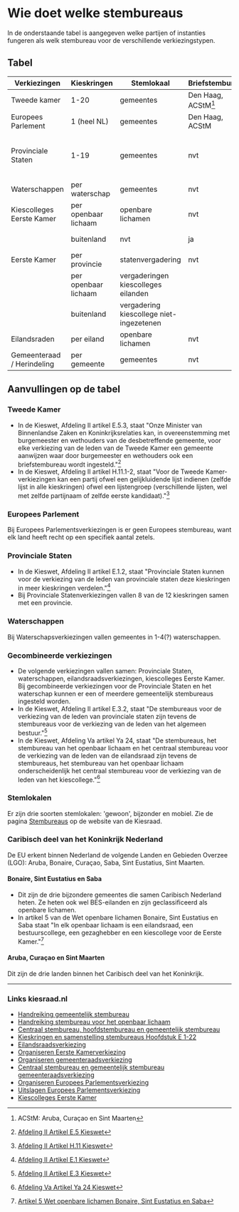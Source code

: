 # Wie doet welke stembureaus

In de onderstaande tabel is aangegeven welke partijen of instanties fungeren als welk stembureau voor de verschillende verkiezingstypen.

## Tabel

| Verkiezingen               | Kieskringen          | Stemlokaal                               | Briefstembureau     | GSB      | HSB                                       | CSB                       |
|----------------------------|----------------------|------------------------------------------|---------------------|----------|-------------------------------------------|---------------------------|
| Tweede kamer               | 1-20                 | gemeentes                                | Den Haag, ACStM[^1] | gemeente | kieskring                                 | Kiesraad                  |
| Europees Parlement         | 1 (heel NL)          | gemeentes                                | Den Haag, ACStM     | gemeente | 20 HSBs                                   | Kiesraad                  |
| Provinciale Staten         | 1-19                 | gemeentes                                | nvt                 | gemeente | als meerdere kieskringen in één provincie | 1 gemeente per provincie  |
| Waterschappen              | per waterschap       | gemeentes                                | nvt                 | gemeente | nvt                                       | Waterschap                |
| Kiescolleges Eerste Kamer  | per openbaar lichaam | openbare lichamen                        | nvt                 | nvt      | nvt                                       | per eiland                |
|                            | buitenland           | nvt                                      | ja                  | nvt      | nvt                                       | Zuid-Holland              |
| Eerste Kamer               | per provincie        | statenvergadering                        | nvt                 | nvt      | nvt                                       | Kiesraad                  |
|                            | per openbaar lichaam | vergaderingen kiescolleges eilanden      |                     |          |                                           |                           |
|                            | buitenland           | vergadering kiescollege niet-ingezetenen |                     |          |                                           |                           |
| Eilandsraden               | per eiland           | openbare lichamen                        | nvt                 | nvt      | nvt                                       | per eiland                |
| Gemeenteraad / Herindeling | per gemeente         | gemeentes                                | nvt                 | gemeente | nvt                                       | per gemeente              |

[^1]: ACStM: Aruba, Curaçao en Sint Maarten

## Aanvullingen op de tabel

### Tweede Kamer

- In de Kieswet, Afdeling II artikel E.5.3, staat "Onze Minister van Binnenlandse Zaken en Koninkrijksrelaties kan, in overeenstemming met burgemeester en wethouders van de desbetreffende gemeente, voor elke verkiezing van de leden van de Tweede Kamer een gemeente aanwijzen waar door burgemeester en wethouders ook een briefstembureau wordt ingesteld."[^2]
- In de Kieswet, Afdeling II artikel H.11.1-2, staat "Voor de Tweede Kamer-verkiezingen kan een partij ofwel een gelijkluidende lijst indienen (zelfde lijst in alle kieskringen) ofwel een lijstengroep (verschillende lijsten, wel met zelfde partijnaam of zelfde eerste kandidaat)."[^3]

[^2]: [Afdeling II Artikel E.5 Kieswet](https://wetten.overheid.nl/jci1.3:c:BWBR0004627&afdeling=II&hoofdstuk=E&paragraaf=2&artikel=E_5&z=2023-06-20&g=2023-06-20)
[^3]: [Afdeling II Artikel H.11 Kieswet](https://wetten.overheid.nl/jci1.3:c:BWBR0004627&afdeling=II&hoofdstuk=H&artikel=H_11&z=2023-06-20&g=2023-06-20)

### Europees Parlement

Bij Europees Parlementsverkiezingen is er geen Europees stembureau, want elk land heeft recht op een specifiek aantal zetels.

### Provinciale Staten

- In de Kieswet, Afdeling II artikel E.1.2, staat "Provinciale Staten kunnen voor de verkiezing van de leden van provinciale staten deze kieskringen in meer kieskringen verdelen."[^4]
- Bij Provinciale Statenverkiezingen vallen 8 van de 12 kieskringen samen met een provincie.

[^4]: [Afdeling II Artikel E.1 Kieswet](https://wetten.overheid.nl/jci1.3:c:BWBR0004627&afdeling=II&hoofdstuk=E&paragraaf=1&artikel=E_1&z=2023-06-20&g=2023-06-20)

### Waterschappen

Bij Waterschapsverkiezingen vallen gemeentes in 1-4(?) waterschappen.

### Gecombineerde verkiezingen

- De volgende verkiezingen vallen samen: Provinciale Staten, waterschappen, eilandsraadsverkiezingen, kiescolleges Eerste Kamer. Bij gecombineerde verkiezingen voor de Provinciale Staten en het waterschap kunnen er een of meerdere gemeentelijk stembureaus ingesteld worden.
- In de Kieswet, Afdeling II artikel E.3.2, staat "De stembureaus voor de verkiezing van de leden van provinciale staten zijn tevens de stembureaus voor de verkiezing van de leden van het algemeen bestuur."[^5]
- In de Kieswet, Afdeling Va artikel Ya 24, staat "De stembureaus, het stembureau van het openbaar lichaam en het centraal stembureau voor de verkiezing van de leden van de eilandsraad zijn tevens de stembureaus, het stembureau van het openbaar lichaam onderscheidenlijk het centraal stembureau voor de verkiezing van de leden van het kiescollege."[^6]

[^5]: [Afdeling II Artikel E.3 Kieswet](https://wetten.overheid.nl/jci1.3:c:BWBR0004627&afdeling=II&hoofdstuk=E&paragraaf=2&artikel=E_3&z=2023-06-20&g=2023-06-20)
[^6]: [Afdeling Va Artikel Ya 24 Kieswet](https://wetten.overheid.nl/jci1.3:c:BWBR0004627&afdeling=Va&hoofdstuk=Ya&paragraaf=3a&artikel=Ya_24&z=2023-06-20&g=2023-06-20)

### Stemlokalen

Er zijn drie soorten stemlokalen: 'gewoon', bijzonder en mobiel. Zie de pagina [Stembureaus](https://www.kiesraad.nl/verkiezingen/herindelingen/stembureaus) op de website van de Kiesraad.

### Caribisch deel van het Koninkrijk Nederland

De EU erkent binnen Nederland de volgende Landen en Gebieden Overzee (LGO): Aruba, Bonaire, Curaçao, Saba, Sint Eustatius, Sint Maarten.

#### Bonaire, Sint Eustatius en Saba

- Dit zijn de drie bijzondere gemeentes die samen Caribisch Nederland heten. Ze heten ook wel BES-eilanden en zijn geclassificeerd als openbare lichamen.
- In artikel 5 van de Wet openbare lichamen Bonaire, Sint Eustatius en Saba staat "In elk openbaar lichaam is een eilandsraad, een bestuurscollege, een gezaghebber en een kiescollege voor de Eerste Kamer."[^7]

[^7]: [Artikel 5 Wet openbare lichamen Bonaire, Sint Eustatius en Saba](https://wetten.overheid.nl/jci1.3:c:BWBR0028142&hoofdstuk=III&afdeling=I&artikel=5&z=2023-04-01&g=2023-04-01)

#### Aruba, Curaçao en Sint Maarten

Dit zijn de drie landen binnen het Caribisch deel van het Koninkrijk.

---

### Links kiesraad.nl

- [Handreiking gemeentelijk stembureau](https://www.kiesraad.nl/adviezen-en-publicaties/publicaties/2023/2/10/handreiking-gemeentelijk-stembureau-2023)
- [Handreiking stembureau voor het openbaar lichaam](https://www.kiesraad.nl/adviezen-en-publicaties/publicaties/2023/3/3/handreiking-stembureau-voor-het-openbaar-lichaam)
- [Centraal stembureau, hoofdstembureau en gemeentelijk stembureau](https://www.kiesraad.nl/verkiezingen/tweede-kamer/organiseren-verkiezing/centraal-stembureau-hoofdstembureau-en-gemeentelijk-stembureau)
- [Kieskringen en samenstelling stembureaus Hoofdstuk E 1-22](https://www.kiesraad.nl/kieswet-in-het-kort/verkiezing-tweede-kamer-provinciale-staten-waterschappen-gemeenteraden-eilandsraden-en-europees-parlement/kieskringen-en-samenstelling-stembureaus-hoofdstuk-e-1-11)
- [Eilandsraadsverkiezing](https://www.kiesraad.nl/verkiezingen/eilandsraden)
- [Organiseren Eerste Kamerverkiezing](https://www.kiesraad.nl/verkiezingen/eerste-kamer/organiseren-verkiezing)
- [Organiseren gemeenteraadsverkiezing](https://www.kiesraad.nl/verkiezingen/gemeenteraden/organiseren-verkiezing)
- [Centraal stembureau en gemeentelijk stembureau gemeenteraadsverkiezing](https://www.kiesraad.nl/verkiezingen/gemeenteraden/organiseren-verkiezing/centraal-stembureau-en-hoofdstembureau)
- [Organiseren Europees Parlementsverkiezing](https://www.kiesraad.nl/verkiezingen/europees-parlement/organiseren-verkiezing)
- [Uitslagen Europees Parlementsverkiezing](https://www.kiesraad.nl/verkiezingen/europees-parlement/uitslagen)
- [Kiescolleges Eerste Kamer](https://www.kiesraad.nl/verkiezingen/kiescolleges)
